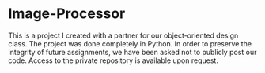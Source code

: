 # Image-Processor
This is a project I created with a partner for our object-oriented design class. The project was done completely in Python. In order to preserve the integrity of future assignments, we have been asked not to publicly post our code. Access to the private repository is available upon request.
